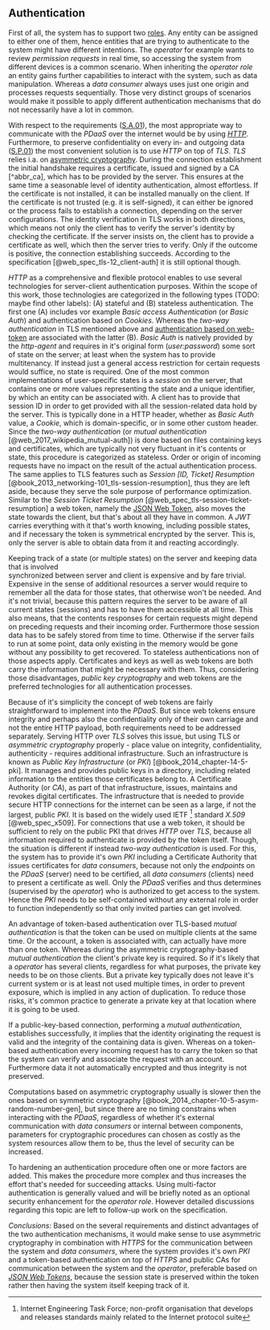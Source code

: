 ## Authentication



First of all, the system has to support two [roles]({#sa03). Any entity can be assigned to either 
one of them, hence entities that are trying to authenticate to the system might have different 
intentions. The *operator* for example wants to review *permission requests* in real time, so 
accessing the system from different devices is a common scenario. When inheriting the *operator 
role* an entity gains further capabilities to interact with the system, such as data manipulation.
Whereas a *data consumer* always uses just one origin and processes requests sequentially. Those 
very distinct groups of scenarios would make it possible to apply different authentication 
mechanisms that do not necessarily have a lot in common.

With respect to the requirements ([S.A.01](#sa01)), the most appropriate way to communicate with the 
*PDaaS* over the internet would be by using *[HTTP](#link_http)*. Furthermore, to preserve
confidentiality on every in- and outgoing data ([S.P.01](#sp01)) the most convenient solution is to 
use *HTTP* on top of *TLS*. *TLS* relies i.a. on [asymmetric cryptography](#link_asym-crypto). 
During the connection establishment the initial 
handshake requires a certificate, issued and signed by a CA [^abbr_ca], which has to be provided by 
the server. This ensures at the same time a seasonable level of identity authentication, almost 
effortless. If the certificate is not installed, it can be installed manually on the client. If 
the certificate is not trusted (e.g. it is self-signed), it can either be ignored or the process 
fails to establish a connection, depending on the server configurations. The identity 
verification in TLS works in both directions, which means not only the client has to verify the 
server's identity by checking the certificate. If the server insists on, the client has to 
provide a certificate as well, which then the server tries to verify. Only if the outcome is 
positive, the connection establishing succeeds. According to the specification 
[@web_spec_tls-12_client-auth] it is still optional though.

*HTTP* as a comprehensive and flexible protocol enables to use several technologies for 
server-client authentication purposes. 
Within the scope of this work, those technologies are categorized in the following types 
(TODO: maybe find other labels): (A) stateful and (B) stateless authentication. The first one (A) 
includes vor example *Basic access Authentication* (or *Basic Auth*) and authentication based on 
*Cookies*. Whereas the *two-way authentication* in TLS mentioned above and 
[authentication based on web-token](#link_jwt) are associated with the latter (B). 
*Basic Auth* is natively provided by the *http-agent* and requires in it's original form 
(*user:password*) some sort of state on the server; at least when the system has to 
provide multitenancy. If instead just a general access restriction for certain requests would 
suffice, no state is required. One of the most common implementations of user-specific states is a 
*session* on the server, that contains one or more values representing the state and a unique 
identifier, by which an entity can be associated with. A client has to provide that session ID in 
order to get provided with all the session-related data hold by the server. This is typically done 
in a HTTP header, whether as *Basic Auth* value, a *Cookie*, which is domain-specific, or in some 
other custom header. 
Since the *two-way authentication* (or *mutual authentication* [@web_2017_wikipedia_mutual-auth]) is
done based on files containing keys and certificates, which are typically not very fluctuant in
it's contents or state, this procedure is categorized as stateless. Order or origin of incoming 
requests have no impact on the result of the actual authentication process. The same applies to TLS 
features such as *Session \[ID, Ticket\] Resumption* 
[@book_2013_networking-101_tls-session-resumption], thus they are left aside, because they serve the 
sole purpose of performance optimization.
Similar to the *Session Ticket Resumption* [@web_spec_tls-session-ticket-resumption] a web token, 
namely the [JSON Web Token](#link_jwt), also moves the state towards the client, but that's about 
all they have in common. A *JWT* carries everything with it that's worth knowing, including possible 
states, and if necessary the token is symmetrical encrypted by the server. This is, only the server 
is able to obtain data from it and reacting accordingly.

Keeping track of a state (or multiple states) on the server and keeping data that is involved  
synchronized between server and client is expensive and by fare trivial. Expensive in the sense of 
additional resources a server would require to remember all the data for those states, that 
otherwise won't be needed. And it's not trivial, because this pattern requires the server to be 
aware of all current states (sessions) and has to have them accessible at all time. This also means, 
that the contents responses for certain requests might depend on preceding requests and their 
incoming order. Furthermore those session data has to be safely stored from time to time. Otherwise 
if the server fails to run at some point, data only existing in the memory would be gone without 
any possibility to get recovered.
To stateless authentications non of those aspects apply. Certificates and keys as well as web 
tokens are both carry the information that might be necessary with them. Thus, considering those
disadvantages, *public key cryptography* and web tokens are the preferred technologies for all
authentication processes.

Because of it's simplicity the concept of web tokens are fairly straightforward to implement into 
the *PDaaS*. But since web tokens ensure integrity and perhaps also the confidentiality only of 
their own carriage and not the entire HTTP payload, both requirements need to be addressed 
separately. Serving HTTP over *TLS* solves this issue, but using TLS or *asymmetric cryptography*
properly - place value on integrity, confidentiality, authenticity - requires additional 
infrastructure. Such an infrastructure is known as *Public Key Infrastructure* (or *PKI*)
[@book_2014_chapter-14-5-pki]. It manages and provides public keys in a directory, including related 
information to the entities those certificates belong to. A Certificate Authority (or *CA*), as part 
of that infrastructure, issues, maintains and revokes digital certificates.
The infrastructure that is needed to provide secure HTTP connections for the internet can be seen as 
a large, if not the largest, public *PKI*. It is based on the widely used IETF [^abbr_ietf] standard 
*X.509* [@web_spec_x509].
For connections that use a web token, it should be sufficient to rely on the public PKI
that drives *HTTP* over *TLS*, because all information required to authenticate is provided by the 
token itself. Though, the situation is different if instead *two-way authentication* is used. For 
this, the 
system has to provide it's own *PKI* including a Certificate Authority that issues certificates for 
*data consumers*, because not only the *endpoints* on the *PDaaS* (server) need to be certified, 
all *data consumers* (clients) need to present a certificate as well. Only the *PDaaS* verifies and
thus determines (supervised by the *operator*) who is authorized to get access to the system. Hence 
the *PKI* needs to be self-contained without any external role in order to function independently so 
that only invited parties can get involved.







An advantage of token-based authentication over TLS-based *mutual authentication* is that the token 
can be used on multiple clients at the same time. Or the account, a token is associated 
with, can actually have more than one token. Whereas during the asymmetric cryptography-based 
*mutual authentication* the client's private key is required. So if it's likely that a *operator* 
has several clients, regardless for what purposes, the private key needs to be on those clients. But 
a private key typically does not leave it's current system or is at least not used multiple times, 
in order to prevent exposure, which is implied in any action of duplication. To reduce those risks, 
it's common practice to generate a private key at that location where it is going to be used.



If a public-key-based connection, performing a *mutual authentication*, establishes successfully, it
implies that the identity originating the request is valid and the integrity of the containing data 
is given.
Whereas on a token-based authentication every incoming request has to carry the token so that the
system can verify and associate the request with an account. Furthermore data it not automatically 
encrypted and thus integrity is not preserved.



Computations based on asymmetric cryptography usually is slower then the ones based on symmetric
cryptography [@book_2014_chapter-10-5-asym-random-number-gen], but since there are no timing 
constrains when interacting with the *PDaaS*, regardless of whether it's external communication with 
*data consumers* or internal between components, parameters for cryptographic procedures can chosen 
as costly as the system resources allow them to be, thus the level of security can be increased.

To hardening an authentication procedure often one or more factors are added. This makes the 
procedure more complex and thus increases the effort that's needed for succeeding attacks.
Using multi-factor authentication is generally valued and will be briefly noted as an 
optional security enhancement for the *operator role*. However detailed discussions regarding this 
topic are left to follow-up work on the specification.


 
[^abbr_ietf]: Internet Engineering Task Force; non-profit organisation that develops and releases 
    standards mainly related to the Internet protocol suite



*Conclusions:* 
Based on the several requirements and distinct advantages of the two authentication mechanisms, 
it would make sense to use asymmetric cryptography in combination with *HTTPS* for the communication 
between the system and *data consumers*, where the system provides it's own *PKI*
and a token-based authentication on top of *HTTPS* and public CAs for communication between the 
system and the *operator*, preferable based on *[JSON Web Tokens](#link_jwt)*, because the session 
state is preserved within the token rather then having the system itself keeping track of it.

